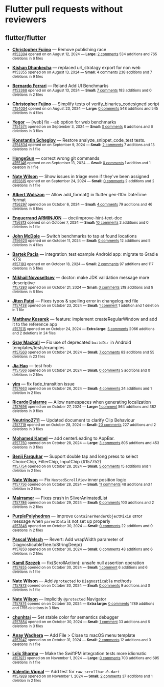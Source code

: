 # Flutter pull requests without reviewers

## flutter/flutter

* **[Christopher Fujino](https://github.com/christopherfujino)** &mdash; Remove publishing race<br />
  <sub>[#153304](https://github.com/flutter/flutter/pull/153304) opened on on August 12, 2024 &mdash; **Large:** [2 comments](https://github.com/flutter/flutter/pull/153304) 534 additions and 765 deletions in 6 files</sub><br />

* **[Kishan Dhankecha](https://github.com/kishan-dhankecha)** &mdash; replaced url_stratagy export for non web<br />
  <sub>[#153355](https://github.com/flutter/flutter/pull/153355) opened on on August 13, 2024 &mdash; **Small:** [4 comments](https://github.com/flutter/flutter/pull/153355) 238 additions and 7 deletions in 9 files</sub><br />

* **[Bernardo Ferrari](https://github.com/bernaferrari)** &mdash; Reland Add UI Benchmarks<br />
  <sub>[#153368](https://github.com/flutter/flutter/pull/153368) opened on on August 13, 2024 &mdash; **Small:** [7 comments](https://github.com/flutter/flutter/pull/153368) 183 additions and 0 deletions in 2 files</sub><br />

* **[Christopher Fujino](https://github.com/christopherfujino)** &mdash; Simplify tests of verify_binaries_codesigned script<br />
  <sub>[#154034](https://github.com/flutter/flutter/pull/154034) opened on on August 23, 2024 &mdash; **Large:** [0 comments](https://github.com/flutter/flutter/pull/154034) 548 additions and 545 deletions in 4 files</sub><br />

* **[Yegor](https://github.com/yjbanov)** &mdash; [web] fix --ab option for web benchmarks<br />
  <sub>[#154574](https://github.com/flutter/flutter/pull/154574) opened on on September 3, 2024 &mdash; **Small:** [0 comments](https://github.com/flutter/flutter/pull/154574) 8 additions and 6 deletions in 3 files</sub><br />

* **[Konstantin Scheglov](https://github.com/scheglov)** &mdash; Restore analyze_snippet_code_test tests.<br />
  <sub>[#154834](https://github.com/flutter/flutter/pull/154834) opened on on September 9, 2024 &mdash; **Small:** [2 comments](https://github.com/flutter/flutter/pull/154834) 7 additions and 13 deletions in 1 file</sub><br />

* **[HongeSun](https://github.com/hongeSunCoder)** &mdash; correct wrong git commands<br />
  <sub>[#155146](https://github.com/flutter/flutter/pull/155146) opened on on September 13, 2024 &mdash; **Small:** [0 comments](https://github.com/flutter/flutter/pull/155146) 1 addition and 1 deletion in 1 file</sub><br />

* **[Nate Wilson](https://github.com/nate-thegrate)** &mdash; Show issues in triage even if they've been assigned<br />
  <sub>[#155615](https://github.com/flutter/flutter/pull/155615) opened on on September 24, 2024 &mdash; **Small:** [0 comments](https://github.com/flutter/flutter/pull/155615) 2 additions and 2 deletions in 1 file</sub><br />

* **[Albert Wolszon](https://github.com/Albert221)** &mdash; Allow add_format() in flutter gen-l10n DateTime format<br />
  <sub>[#156297](https://github.com/flutter/flutter/pull/156297) opened on on October 6, 2024 &mdash; **Small:** [4 comments](https://github.com/flutter/flutter/pull/156297) 79 additions and 46 deletions in 6 files</sub><br />

* **[Enguerrand ARMINJON](https://github.com/EArminjon)** &mdash; doc/improve-hint-text-doc<br />
  <sub>[#156313](https://github.com/flutter/flutter/pull/156313) opened on on October 7, 2024 &mdash; **Small:** [10 comments](https://github.com/flutter/flutter/pull/156313) 2 additions and 0 deletions in 1 file</sub><br />

* **[John McDole](https://github.com/jtmcdole)** &mdash; Switch benchmarks to tap at found locations<br />
  <sub>[#156620](https://github.com/flutter/flutter/pull/156620) opened on on October 11, 2024 &mdash; **Small:** [0 comments](https://github.com/flutter/flutter/pull/156620) 12 additions and 5 deletions in 4 files</sub><br />

* **[Bartek Pacia](https://github.com/bartekpacia)** &mdash; integration_test example Android app: migrate to Gradle KTS<br />
  <sub>[#157193](https://github.com/flutter/flutter/pull/157193) opened on on October 18, 2024 &mdash; **Small:** [2 comments](https://github.com/flutter/flutter/pull/157193) 97 additions and 117 deletions in 5 files</sub><br />

* **[Mikhail Novoseltsev](https://github.com/Sameri11)** &mdash; doctor: make JDK validation message more descriptive<br />
  <sub>[#157280](https://github.com/flutter/flutter/pull/157280) opened on on October 21, 2024 &mdash; **Small:** [0 comments](https://github.com/flutter/flutter/pull/157280) 218 additions and 9 deletions in 6 files</sub><br />

* **[Jiten Patel](https://github.com/thejitenpatel)** &mdash; Fixes typos & spelling error in changelog.md file<br />
  <sub>[#157438](https://github.com/flutter/flutter/pull/157438) opened on on October 23, 2024 &mdash; **Small:** [1 comment](https://github.com/flutter/flutter/pull/157438) 1 addition and 1 deletion in 1 file</sub><br />

* **[Matthew Kosarek](https://github.com/mattkae)** &mdash; feature: implement createRegularWindow and add it to the reference app<br />
  <sub>[#157515](https://github.com/flutter/flutter/pull/157515) opened on on October 24, 2024 &mdash; **Extra large:** [5 comments](https://github.com/flutter/flutter/pull/157515) 2066 additions and 2 deletions in 24 files</sub><br />

* **[Gray Mackall](https://github.com/gmackall)** &mdash; Fix use of deprecated `buildDir` in Android templates/tests/examples<br />
  <sub>[#157560](https://github.com/flutter/flutter/pull/157560) opened on on October 24, 2024 &mdash; **Small:** [7 comments](https://github.com/flutter/flutter/pull/157560) 63 additions and 55 deletions in 23 files</sub><br />

* **[Jia Hao](https://github.com/jiahaog)** &mdash; test frob<br />
  <sub>[#157566](https://github.com/flutter/flutter/pull/157566) opened on on October 24, 2024 &mdash; **Small:** [0 comments](https://github.com/flutter/flutter/pull/157566) 5 additions and 0 deletions in 2 files</sub><br />

* **[yim](https://github.com/yiiim)** &mdash; fix fade_transition issue<br />
  <sub>[#157663](https://github.com/flutter/flutter/pull/157663) opened on on October 26, 2024 &mdash; **Small:** [4 comments](https://github.com/flutter/flutter/pull/157663) 24 additions and 1 deletion in 2 files</sub><br />

* **[Ricardo Dalarme](https://github.com/ricardodalarme)** &mdash; Allow namespaces when generating localization<br />
  <sub>[#157696](https://github.com/flutter/flutter/pull/157696) opened on on October 27, 2024 &mdash; **Large:** [1 comment](https://github.com/flutter/flutter/pull/157696) 564 additions and 382 deletions in 9 files</sub><br />

* **[Neutrino2711](https://github.com/Neutrino2711)** &mdash; Updated document to clarify Clip Behaviour<br />
  <sub>[#157719](https://github.com/flutter/flutter/pull/157719) opened on on October 28, 2024 &mdash; **Small:** [20 comments](https://github.com/flutter/flutter/pull/157719) 227 additions and 2 deletions in 3 files</sub><br />

* **[Mohamed Kamel](https://github.com/mu7ammadkamel)** &mdash; add centerLeading to AppBar.<br />
  <sub>[#157750](https://github.com/flutter/flutter/pull/157750) opened on on October 28, 2024 &mdash; **Large:** [3 comments](https://github.com/flutter/flutter/pull/157750) 805 additions and 453 deletions in 3 files</sub><br />

* **[Benji Farquhar](https://github.com/BenjiFarquhar)** &mdash; Support double tap and long press to select ChoiceChip, FilterChip, InputChip (#157752)<br />
  <sub>[#157754](https://github.com/flutter/flutter/pull/157754) opened on on October 28, 2024 &mdash; **Small:** [5 comments](https://github.com/flutter/flutter/pull/157754) 15 additions and 1 deletion in 2 files</sub><br />

* **[Nate Wilson](https://github.com/nate-thegrate)** &mdash; Fix `NestedScrollView` inner position logic<br />
  <sub>[#157756](https://github.com/flutter/flutter/pull/157756) opened on on October 28, 2024 &mdash; **Small:** [11 comments](https://github.com/flutter/flutter/pull/157756) 48 additions and 1 deletion in 2 files</sub><br />

* **[Mairramer](https://github.com/Mairramer)** &mdash; Fixes crash in SliverAnimatedList<br />
  <sub>[#157786](https://github.com/flutter/flutter/pull/157786) opened on on October 29, 2024 &mdash; **Small:** [0 comments](https://github.com/flutter/flutter/pull/157786) 100 additions and 2 deletions in 2 files</sub><br />

* **[PurplePolyhedron](https://github.com/PurplePolyhedron)** &mdash; improve `ContainerRenderObjectMixin` error message when `parentData` is not set up properly<br />
  <sub>[#157846](https://github.com/flutter/flutter/pull/157846) opened on on October 30, 2024 &mdash; **Small:** [0 comments](https://github.com/flutter/flutter/pull/157846) 22 additions and 0 deletions in 2 files</sub><br />

* **[Pascal Welsch](https://github.com/passsy)** &mdash; Revert: Add wrapWidth parameter of DiagnosticableTree.toStringDeep()<br />
  <sub>[#157850](https://github.com/flutter/flutter/pull/157850) opened on on October 30, 2024 &mdash; **Small:** [0 comments](https://github.com/flutter/flutter/pull/157850) 48 additions and 6 deletions in 2 files</sub><br />

* **[Kamil Szczęk](https://github.com/kszczek)** &mdash; fix(ScrollAction): unsafe null assertion operation<br />
  <sub>[#157855](https://github.com/flutter/flutter/pull/157855) opened on on October 30, 2024 &mdash; **Small:** [1 comment](https://github.com/flutter/flutter/pull/157855) 6 additions and 6 deletions in 1 file</sub><br />

* **[Nate Wilson](https://github.com/nate-thegrate)** &mdash; Add `@protected` to `Diagnosticable` methods<br />
  <sub>[#157873](https://github.com/flutter/flutter/pull/157873) opened on on October 30, 2024 &mdash; **Small:** [0 comments](https://github.com/flutter/flutter/pull/157873) 9 additions and 0 deletions in 1 file</sub><br />

* **[Nate Wilson](https://github.com/nate-thegrate)** &mdash; Implicitly `@protected` Navigator<br />
  <sub>[#157874](https://github.com/flutter/flutter/pull/157874) opened on on October 30, 2024 &mdash; **Extra large:** [0 comments](https://github.com/flutter/flutter/pull/157874) 1789 additions and 1755 deletions in 3 files</sub><br />

* **[chunhtai](https://github.com/chunhtai)** &mdash; Set stable color for semantics debugger<br />
  <sub>[#157884](https://github.com/flutter/flutter/pull/157884) opened on on October 30, 2024 &mdash; **Small:** [1 comment](https://github.com/flutter/flutter/pull/157884) 33 additions and 6 deletions in 3 files</sub><br />

* **[Anay Wadhera](https://github.com/anayw2001)** &mdash; Add File > Close to macOS menu template<br />
  <sub>[#157947](https://github.com/flutter/flutter/pull/157947) opened on on October 31, 2024 &mdash; **Small:** [2 comments](https://github.com/flutter/flutter/pull/157947) 12 additions and 0 deletions in 1 file</sub><br />

* **[Loïc Sharma](https://github.com/loic-sharma)** &mdash; Make the SwiftPM integration tests more idiomatic<br />
  <sub>[#157971](https://github.com/flutter/flutter/pull/157971) opened on on November 1, 2024 &mdash; **Large:** [0 comments](https://github.com/flutter/flutter/pull/157971) 703 additions and 695 deletions in 1 file</sub><br />

* **[Valentin Vignal](https://github.com/ValentinVignal)** &mdash; Add test for `raw_scrollbar.0.dart`<br />
  <sub>[#157989](https://github.com/flutter/flutter/pull/157989) opened on on November 1, 2024 &mdash; **Small:** [2 comments](https://github.com/flutter/flutter/pull/157989) 37 additions and 1 deletion in 2 files</sub><br />

